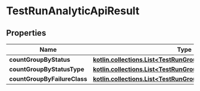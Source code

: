 
# TestRunAnalyticApiResult

## Properties
| Name | Type | Description | Notes |
| ------------ | ------------- | ------------- | ------------- |
| **countGroupByStatus** | [**kotlin.collections.List&lt;TestRunGroupByStatusApiResult&gt;**](TestRunGroupByStatusApiResult.md) |  |  |
| **countGroupByStatusType** | [**kotlin.collections.List&lt;TestRunGroupByStatusTypeApiResult&gt;**](TestRunGroupByStatusTypeApiResult.md) |  |  |
| **countGroupByFailureClass** | [**kotlin.collections.List&lt;TestRunGroupByFailureClassApiResult&gt;**](TestRunGroupByFailureClassApiResult.md) |  |  |



